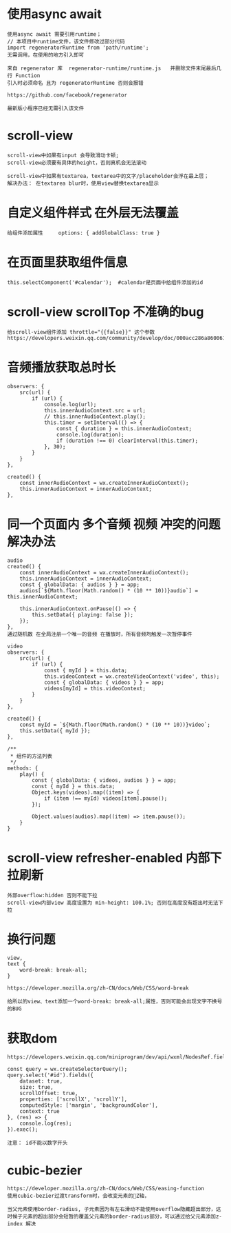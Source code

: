 # 使用async await
    使用async await 需要引用runtime；
    // 本项目中runtime文件，该文件修改过部分代码
    import regeneratorRuntime from 'path/runtime';
    无需调用，在使用的地方引入即可

    来自 regenerator 库  regenerator-runtime/runtime.js   并删除文件末尾最后几行 Function
    引入时必须命名 且为 regeneratorRuntime 否则会报错
    
    https://github.com/facebook/regenerator
    
    最新版小程序已经无需引入该文件

# scroll-view
    scroll-view中如果有input 会导致滑动卡顿;
    scroll-view必须要有具体的height，否则真机会无法滚动

    scroll-view中如果有textarea，textarea中的文字/placeholder会浮在最上层；
    解决办法： 在textarea blur时，使用view替换textarea显示

# 自定义组件样式 在外层无法覆盖
    给组件添加属性     options: { addGlobalClass: true }

# 在页面里获取组件信息
    this.selectComponent('#calendar');  #calendar是页面中给组件添加的id

# scroll-view scrollTop 不准确的bug

    给scroll-view组件添加 throttle="{{false}}" 这个参数
    https://developers.weixin.qq.com/community/develop/doc/000acc286a8600611147b582e5fc00

# 音频播放获取总时长
    observers: {
        src(url) {
            if (url) {
                console.log(url);
                this.innerAudioContext.src = url;
                // this.innerAudioContext.play();
                this.timer = setInterval(() => {
                    const { duration } = this.innerAudioContext;
                    console.log(duration);
                    if (duration !== 0) clearInterval(this.timer);
                }, 30);
            }
        }
    },

    created() {
        const innerAudioContext = wx.createInnerAudioContext();
        this.innerAudioContext = innerAudioContext;
    },


# 同一个页面内 多个音频 视频 冲突的问题 解决办法
    audio
    created() {
        const innerAudioContext = wx.createInnerAudioContext();
        this.innerAudioContext = innerAudioContext;
        const { globalData: { audios } } = app;
        audios[`${Math.floor(Math.random() * (10 ** 10))}audio`] = this.innerAudioContext;

        this.innerAudioContext.onPause(() => {
            this.setData({ playing: false });
        });
    },
    通过随机数 在全局注册一个唯一的音频 在播放时，所有音频均触发一次暂停事件

    video
    observers: {
        src(url) {
            if (url) {
                const { myId } = this.data;
                this.videoContext = wx.createVideoContext('video', this);
                const { globalData: { videos } } = app;
                videos[myId] = this.videoContext;
            }
        }
    },

    created() {
        const myId = `${Math.floor(Math.random() * (10 ** 10))}video`;
        this.setData({ myId });
    },

    /**
     * 组件的方法列表
     */
    methods: {
        play() {
            const { globalData: { videos, audios } } = app;
            const { myId } = this.data;
            Object.keys(videos).map((item) => {
                if (item !== myId) videos[item].pause();
            });

            Object.values(audios).map((item) => item.pause());
        }
    }


# scroll-view refresher-enabled	内部下拉刷新
    外部overflow:hidden 否则不能下拉
    scroll-view内部view 高度设置为 min-height: 100.1%; 否则在高度没有超出时无法下拉

# 换行问题
    view,
    text {
        word-break: break-all;
    }

    https://developer.mozilla.org/zh-CN/docs/Web/CSS/word-break
    
    给所以的view、text添加一个word-break: break-all;属性，否则可能会出现文字不换号的BUG

# 获取dom
    https://developers.weixin.qq.com/miniprogram/dev/api/wxml/NodesRef.fields.html

    const query = wx.createSelectorQuery();
    query.select('#id').fields({
        dataset: true,
        size: true,
        scrollOffset: true,
        properties: ['scrollX', 'scrollY'],
        computedStyle: ['margin', 'backgroundColor'],
        context: true
    }, (res) => {
        console.log(res);
    }).exec();

    注意： id不能以数字开头

# cubic-bezier
    https://developer.mozilla.org/zh-CN/docs/Web/CSS/easing-function
    使用cubic-bezier过渡transform时，会改变元素的Z轴，
    
    当父元素使用border-radius, 子元素因为有左右滑动不能使用overflow隐藏超出部分，这时候子元素的超出部分会短暂的覆盖父元素的border-radius部分，可以通过给父元素添加z-index 解决
